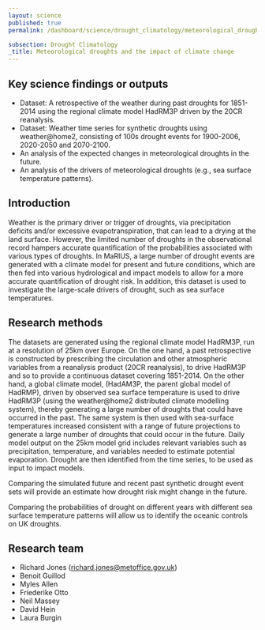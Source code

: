 ```yaml
---
layout: science
published: true
permalink: /dashboard/science/drought_climatology/meteorological_droughts/

subsection: Drought Climatology
_title: Meteorological droughts and the impact of climate change
---
```

## Key science findings or outputs

* Dataset: A retrospective of the weather during past droughts for 1851-2014 using the regional climate model HadRM3P driven by the 20CR reanalysis.
* Dataset: Weather time series for synthetic droughts using weather@home2, consisting of 100s drought events for 1900-2006, 2020-2050 and 2070-2100.
* An analysis of the expected changes in meteorological droughts in the future.
* An analysis of the drivers of meteorological droughts (e.g., sea surface temperature patterns).
 
## Introduction

Weather is the primary driver or trigger of droughts, via precipitation deficits and/or excessive evapotranspiration, that can lead to a drying at the land surface. However, the limited number of droughts in the observational record hampers accurate quantification of the probabilities associated with various types of droughts. In MaRIUS, a large number of drought events are generated with a climate model for present and future conditions, which are then fed into various hydrological and impact models to allow for a more accurate quantification of drought risk. In addition, this dataset is used to investigate the large-scale drivers of drought, such as sea surface temperatures.

## Research methods

The datasets are generated using the regional climate model HadRM3P, run at a resolution of 25km over Europe. On the one hand, a past retrospective is constructed by prescribing the circulation and other atmospheric variables from a reanalysis product (20CR reanalysis), to drive HadRM3P and so to provide a continuous dataset covering 1851-2014. On the other hand, a global climate model, (HadAM3P, the parent global model of HadRMP), driven by observed sea surface temperature is used to drive HadRM3P (using the weather@home2 distributed climate modelling system), thereby generating a large number of droughts that could have occurred in the past. The same system is then used with sea-surface temperatures increased consistent with a range of future projections to generate a large number of droughts that could occur in the future. Daily model output on the 25km model grid includes relevant variables such as precipitation, temperature, and variables needed to estimate potential evaporation. Drought are then identified from the time series, to be used as input to impact models.

Comparing the simulated future and recent past synthetic drought event sets will provide an estimate how drought risk might change in the future.

Comparing the probabilities of drought on different years with different sea surface temperature patterns will allow us to identify the oceanic controls on UK droughts.

## Research team

* Richard Jones (richard.jones@metoffice.gov.uk)
* Benoit Guillod
* Myles Allen
* Friederike Otto
* Neil Massey
* David Hein
* Laura Burgin